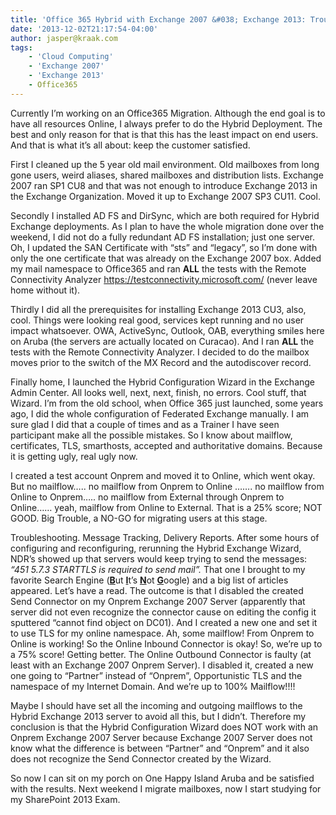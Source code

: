 ```yaml
---
title: 'Office 365 Hybrid with Exchange 2007 &#038; Exchange 2013: Trouble!'
date: '2013-12-02T21:17:54-04:00'
author: jasper@kraak.com
tags:
    - 'Cloud Computing'
    - 'Exchange 2007'
    - 'Exchange 2013'
    - Office365
---
```


Currently I’m working on an Office365 Migration. Although the end goal is to have all resources Online, I always prefer to do the Hybrid Deployment. The best and only reason for that is that this has the least impact on end users. And that is what it’s all about: keep the customer satisfied.

First I cleaned up the 5 year old mail environment. Old mailboxes from long gone users, weird aliases, shared mailboxes and distribution lists. Exchange 2007 ran SP1 CU8 and that was not enough to introduce Exchange 2013 in the Exchange Organization. Moved it up to Exchange 2007 SP3 CU11. Cool.

Secondly I installed AD FS and DirSync, which are both required for Hybrid Exchange deployments. As I plan to have the whole migration done over the weekend, I did not do a fully redundant AD FS installation; just one server. Oh, I updated the SAN Certificate with “sts” and “legacy”, so I’m done with only the one certificate that was already on the Exchange 2007 box. Added my mail namespace to Office365 and ran **ALL** the tests with the Remote Connectivity Analyzer <https://testconnectivity.microsoft.com/> (never leave home without it).

Thirdly I did all the prerequisites for installing Exchange 2013 CU3, also, cool. Things were looking real good, services kept running and no user impact whatsoever. OWA, ActiveSync, Outlook, OAB, everything smiles here on Aruba (the servers are actually located on Curacao). And I ran **ALL** the tests with the Remote Connectivity Analyzer. I decided to do the mailbox moves prior to the switch of the MX Record and the autodiscover record.

Finally home, I launched the Hybrid Configuration Wizard in the Exchange Admin Center. All looks well, next, next, finish, no errors. Cool stuff, that Wizard. I’m from the old school, when Office 365 just launched, some years ago, I did the whole configuration of Federated Exchange manually. I am sure glad I did that a couple of times and as a Trainer I have seen participant make all the possible mistakes. So I know about mailflow, certificates, TLS, smarthosts, accepted and authoritative domains. Because it is getting ugly, real ugly now.

I created a test account Onprem and moved it to Online, which went okay. But no mailflow….. no mailflow from Onprem to Online ……. no mailflow from Online to Onprem….. no mailflow from External through Onprem to Online…… yeah, mailflow from Online to External. That is a 25% score; NOT GOOD. Big Trouble, a NO-GO for migrating users at this stage.

Troubleshooting. Message Tracking, Delivery Reports. After some hours of configuring and reconfiguring, rerunning the Hybrid Exchange Wizard, NDR’s showed up that servers would keep trying to send the messages: *“451 5.7.3 STARTTLS is required to send mail”.* That one I brought to my favorite Search Engine (<span style="text-decoration:underline">**B**</span>ut <span style="text-decoration:underline">**I**</span>t’s <span style="text-decoration:underline">**N**</span>ot <span style="text-decoration:underline">**G**</span>oogle) and a big list of articles appeared. Let’s have a read. The outcome is that I disabled the created Send Connector on my Onprem Exchange 2007 Server (apparently that server did not even recognize the connector cause on editing the config it sputtered “cannot find object on DC01). And I created a new one and set it to use TLS for my online namespace. Ah, some mailflow! From Onprem to Online is working! So the Online Inbound Connector is okay! So, we’re up to a 75% score! Getting better. The Online Outbound Connector is faulty (at least with an Exchange 2007 Onprem Server). I disabled it, created a new one going to “Partner” instead of “Onprem”, Opportunistic TLS and the namespace of my Internet Domain. And we’re up to 100% Mailflow!!!!

Maybe I should have set all the incoming and outgoing mailflows to the Hybrid Exchange 2013 server to avoid all this, but I didn’t. Therefore my conclusion is that the Hybrid Configuration Wizard does NOT work with an Onprem Exchange 2007 Server because Exchange 2007 Server does not know what the difference is between “Partner” and “Onprem” and it also does not recognize the Send Connector created by the Wizard.

So now I can sit on my porch on One Happy Island Aruba and be satisfied with the results. Next weekend I migrate mailboxes, now I start studying for my SharePoint 2013 Exam.
